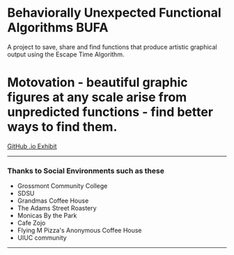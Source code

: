 # Behaviorally Unexpected Functional Algorithms BUFA
A project to save, share and find functions that produce artistic graphical output using the Escape Time Algorithm.

# Motovation - beautiful graphic figures at any scale arise from unpredicted functions - find better ways to find them.
[GitHub .io Exhibit](https://dlanier.github.io/FlyingMachineFractal/)
****

### Thanks to Social Environments such as these
* Grossmont Community College
* SDSU
* Grandmas Coffee House
* The Adams Street Roastery
* Monicas By the Park
* Cafe Zojo
* Flying M Pizza's Anonymous Coffee House
* UIUC community
****
